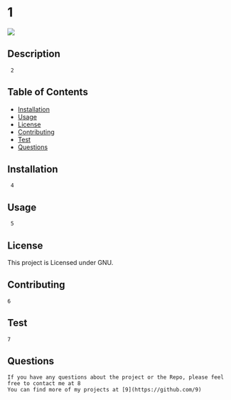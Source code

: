 # 1
  
<img src="https://img.shields.io/badge/license-GNU-orange.svg"/> 
  
## Description
     2 
  
## Table of Contents
  
  * [Installation](#installation)
  * [Usage](#usage)
  * [License](#license)
  * [Contributing](#contributing)
  * [Test](#test)
  * [Questions](#questions)
     
  
## Installation
     4
  
## Usage
     5
  
## License
  
  This project is Licensed under GNU.
  
## Contributing
    6
  
## Test
    7
  
## Questions
    If you have any questions about the project or the Repo, please feel free to contact me at 8
    You can find more of my projects at [9](https://github.com/9)
  
  